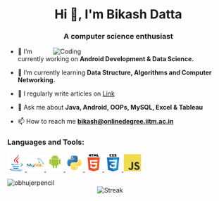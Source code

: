 <h1 align="center">Hi 👋, I'm Bikash Datta</h1>
<h3 align="center">A computer science enthusiast</h3>





<img align="right" alt="Coding" width="400" src="https://cdn.dribbble.com/users/1162077/screenshots/3848914/programmer.gif">








- 🔭 I’m currently working on **Android Development & Data Science.**

- 🌱 I’m currently learning **Data Structure, Algorithms and Computer Networking.**

- 📝 I regularly write articles on [Link](https://auth.geeksforgeeks.org/user/dattabikash505/articles)

- 💬 Ask me about **Java, Android, OOPs, MySQL, Excel & Tableau**

- 📫 How to reach me **bikash@onlinedegree.iitm.ac.in**

<h3 align="left">Languages and Tools:</h3>
<p align="left"> 
 <a href="https://www.java.com" target="_blank" rel="noreferrer"> <img src="https://raw.githubusercontent.com/devicons/devicon/master/icons/java/java-original.svg" alt="java" width="40" height="40"/> </a>
  <a href="https://www.mysql.com/" target="_blank" rel="noreferrer"> <img src="https://raw.githubusercontent.com/devicons/devicon/master/icons/mysql/mysql-original-wordmark.svg" alt="mysql" width="40" height="40"/> </a>
 <a href="https://developer.android.com" target="_blank" rel="noreferrer"> <img src="https://raw.githubusercontent.com/devicons/devicon/master/icons/android/android-original-wordmark.svg" alt="android" width="40" height="40"/> </a>
  <a href="https://www.python.org" target="_blank" rel="noreferrer"> <img src="https://raw.githubusercontent.com/devicons/devicon/master/icons/python/python-original.svg" alt="python" width="40" height="40"/> </a>
  <a href="https://www.w3.org/html/" target="_blank" rel="noreferrer"> <img src="https://raw.githubusercontent.com/devicons/devicon/master/icons/html5/html5-original-wordmark.svg" alt="html5" width="40" height="40"/> </a>
  <a href="https://www.w3schools.com/css/" target="_blank" rel="noreferrer"> <img src="https://raw.githubusercontent.com/devicons/devicon/master/icons/css3/css3-original-wordmark.svg" alt="css3" width="40" height="40"/> </a>
  <a href="https://developer.mozilla.org/en-US/docs/Web/JavaScript" target="_blank" rel="noreferrer"> <img src="https://raw.githubusercontent.com/devicons/devicon/master/icons/javascript/javascript-original.svg" alt="javascript" width="40" height="40"/> </a>
</p> 
<p><img align="left" width="320" src="https://github-readme-stats.vercel.app/api/top-langs?username=obhujerpencil&show_icons=true&locale=en&layout=compact" alt="obhujerpencil" /></p>
<p><img align="right" alt="Streak" width="300" src="https://github-readme-streak-stats.herokuapp.com/?user=obhujerpencil&" alt="obhujerpencil" /></p>
